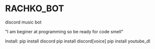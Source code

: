 # RACHKO_BOT
discord music bot

"I am beginer at programming so be ready for code smell"

Install:
pip install discord
pip install discord[voice]
pip install youtube_dl
